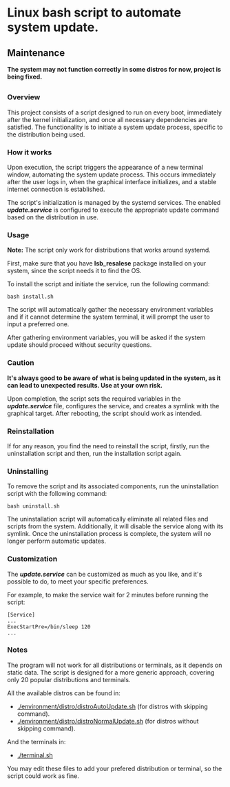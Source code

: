 # Linux bash script to automate system update.

## Maintenance
**The system may not function correctly in some distros for now, project is being fixed.**
##

### Overview
This project consists of a script designed to run on every boot, immediately after the kernel initialization, and once all necessary dependencies are satisfied.
The functionality is to initiate a system update process, specific to the distribution being used.

### How it works
Upon execution, the script triggers the appearance of a new terminal window, automating the system update process. 
This occurs immediately after the user logs in, when the graphical interface initializes, and a stable internet connection is established.

The script's initialization is managed by the systemd services. The enabled _**update.service**_ is configured 
to execute the appropriate update command based on the distribution in use.

### Usage
**Note:** The script only work for distributions that works around systemd.

First, make sure that you have **lsb_resalese** package installed on your system, since the script needs it to find the OS.

To install the script and initiate the service, run the following command:
```console
bash install.sh
```
The script will automatically gather the necessary environment variables and 
if it cannot determine the system terminal, it will prompt the user to input a preferred one.

After gathering environment variables, you will be asked if the system update should proceed without security questions.

### Caution

**It's always good to be aware of what is being updated in the system, as it can lead to unexpected results. Use at your own risk.**

Upon completion, the script sets the required variables in the _**update.service**_ file, configures the service, and creates a symlink with the graphical target. After rebooting, the script should work as intended.

### Reinstallation
If for any reason, you find the need to reinstall the script, firstly, run the uninstallation script and then, run the installation script again.

### Uninstalling
To remove the script and its associated components, run the uninstallation script with the following command:
```console
bash uninstall.sh
```
The uninstallation script will automatically eliminate all related files and scripts from the system. Additionally, it will disable the service along with its symlink. Once the uninstallation process is complete, the system will no longer perform automatic updates.

### Customization
The _**update.service**_ can be customized as much as you like, and it's possible to do, to meet your specific preferences.

For example, to make the service wait for 2 minutes before running the script:
```console
[Service]
...
ExecStartPre=/bin/sleep 120
...
```

### Notes
The program will not work for all distributions or terminals, as it depends on static data.
The script is designed for a more generic approach, covering only 20 popular distributions and terminals.

All the available distros can be found in:
 - [./environment/distro/distroAutoUpdate.sh](https://github.com/rafaeltxc/Update-Check/blob/main/environment/distro/distroAutoUpdate.sh) (for distros with skipping command).
 - [./environment/distro/distroNormalUpdate.sh](https://github.com/rafaeltxc/Update-Check/blob/main/environment/distro/distroNormalUpdate.sh) (for distros without skipping command).

And the terminals in:
 - [./terminal.sh](https://github.com/rafaeltxc/Update-Check/blob/main/terminal.sh)

You may edit these files to add your prefered distribution or terminal, so the script could work as fine.
